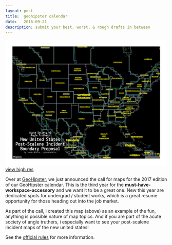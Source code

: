 ```yaml
---
layout: post
title:  geohipster calendar
date:   2016-09-21
description: submit your best, worst, & rough drafts in between
---
```


<div class="img_row">
    <img class="col three" src="/img/posts/geohipster_sample.png">
</div>
<div class="col three caption">
    <a href="{{ site.baseurl l}}/img/posts/geohipster_sample.png" target="_blank">view high res</a>
</div>  




Over at [GeoHipster](http://geohipster.com), we just announced the call for maps for the 2017 edition of our GeoHipster calendar. This is the third year for the **must-have-workspace-accessory** and we want it to be a great one. New this year are dedicated spots for undergrad / student works, which is a great resume opportunity for those heading out into the job market.  

As part of the call, I created this map (above) as an example of the fun, anything is possible nature of map topics. And if you are part of the acute society of angle truthers, i especially want to see your post-scalene incident maps of the new united states!

See the [official rules](http://geohipster.com/2017-geohipster-calendar/) for more information.
